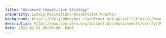```yaml
---
title: "Advanced Competitive Strategy"
university: Ludwig-Maximilians-Universität München
background: https://d3njjcbhbojbot.cloudfront.net/api/utilities/v1/imageproxy/https://coursera-university-assets.s3.amazonaws.com/29/585a40772c11e4b72a291b07eac6df/Logo_gruen.png?auto=format%2Ccompress&dpr=1&w=80&h=80
description: https://www.coursera.org/account/accomplishments/verify/J9GZPNYFWASA
date: 2022-01-01 00:00:00 -0400
---
```

